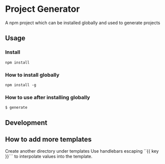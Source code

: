 # Project Generator

A npm project which can be installed globally and used to generate projects

## Usage
### Install
```npm install```

 ### How to install globally
```npm install -g```

### How to use after installing globally

```
$ generate
```

## Development

## How to add more templates

Create another directory under templates
Use handlebars escaping ``{{ key }}``` to interpolate values into the template.
